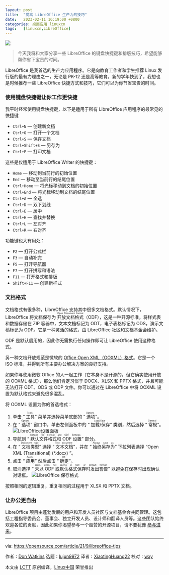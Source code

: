 ```yaml
---
layout: post
title:	"提高 LibreOffice 生产力的技巧"
date:	2023-02-11 16:19:00 +0800 
categories:	桌面应用 linuxcn 
tags:	[linuxcn,LibreOffice]
---
```



![](/Asserts/Images//attachment/album/202302/11/161923gks1dsldq7dd1z67.jpg)



> 
> 今天我将和大家分享一些 LibreOffice 的键盘快捷键和排版技巧，希望能够帮你省下宝贵的时间。
> 
> 
> 


LibreOffice 是我首选的生产力应用程序。它是向教育工作者和学生推荐 Linux 发行版的最有力理由之一，无论是 PK-12 还是高等教育。新的学年快到了，我想也是时候推荐一些 LibreOffice 快捷方式和技巧，它们可以为你节省宝贵的时间。


### 使用键盘快捷键让你工作更快捷


我平时经常使用键盘快捷键，以下是适用于所有 LibreOffice 应用程序的最常见的快捷键


* `Ctrl+N` — 创建新文档
* `Ctrl+O` — 打开一个文档
* `Ctrl+S` — 保存文档
* `Ctrl+Shift+S` — 另存为
* `Ctrl+P` — 打印文档


这些是仅适用于 LibreOffice Writer 的快捷键：


* `Home` — 移动到当前行的初始位置
* `End` — 移动至当前行的结尾位置
* `Ctrl+Home` — 将光标移动到文档的初始位置
* `Ctrl+End` — 将光标移动到文档的结尾位置
* `Ctrl+A` — 全选
* `Ctrl+D` — 双下划线
* `Ctrl+E` — 居中
* `Ctrl+H` — 查找并替换
* `Ctrl+L` — 左对齐
* `Ctrl+R` — 右对齐


功能键也大有用处：


* `F2` — 打开公式栏
* `F3` — 自动补完
* `F5` — 打开导航器
* `F7` — 打开拼写和语法
* `F11` — 打开格式和排版
* `Shift+F11` — 创建新样式


### 文档格式


文档格式有很多种，LibreOffice 支持其中很多文档格式。默认情况下，LibreOffice 将文档保存为 <ruby> 开放文档格式 <rt>  Open Document Format </rt></ruby>（ODF），这是一种开源标准，将样式表和数据存储在 ZIP 容器中，文本文档标记为 ODT，电子表格标记为 ODS，演示文稿标记为 ODP。它是一种灵活的格式，由 LibreOffice 社区和文档基金会维护。


ODF 是默认启用的，因此你无需执行任何操作即可让 LibreOffice 使用这种格式。


另一种文档开放规范是微软的 [Office Open XML（OOXML）格式](https://www.iso.org/standard/71691.html)。它是一个 ISO 标准，并得到所有主要办公解决方案的良好支持。


如果你与使用微软 Office 的人一起工作（它本身不是开源的，但它确实使用开放的 OOXML 格式），那么他们肯定习惯于 DOCX、XLSX 和 PPTX 格式，并且可能无法打开 ODT、ODS 或 ODP 文件。你可以通过在 LibreOffice 中将 OOXML 设置为默认格式来避免很多混乱。


将 OOXML 设置为你的首选格式：


1. 单击 “<ruby> 工具 <rt>  Tools </rt></ruby>” 菜单并选择菜单底部的 “<ruby> 选项 <rt>  Options </rt></ruby>”。
2. 在 “<ruby> 选项 <rt>  Options </rt></ruby>” 窗口中，单击左侧面板中的 “<ruby> 加载/保存 <rt>  Load/Save </rt></ruby>” 类别，然后选择 “<ruby> 常规 <rt>  General </rt></ruby>”。  
![LibreOffice设置面板](/Asserts/Images//attachment/album/202302/11/161927afi0yf811iaj3ca1.jpg "LibreOffice settings panel")
3. 导航到 “<ruby> 默认文件格式和 ODF 设置 <rt>  Default File Format and ODF Settings </rt></ruby>” 部分。
4. 在 “<ruby> 文档类型 <rt>  Document type </rt></ruby>” 选择 “<ruby> 文本文档 <rt>  Text document </rt></ruby>”，并在 “<ruby> 始终另存为 <rt>  Always save as </rt></ruby>” 下拉列表选择 “Open XML (Transitional) (\*.docx) ”。
5. 点击 “<ruby> 应用 <rt>  Apply </rt></ruby>” 然后点击 “<ruby> 确定 <rt>  OK </rt></ruby>”。
6. 取消选择 “<ruby> 未以 ODF 或默认格式保存时发出警告 <rt>  Warn when not saving in ODF or default format </rt></ruby>” 以避免在保存时出现确认对话框。 ![LibreOffice 保存格式](/Asserts/Images//attachment/album/202302/11/161927qeqz0jvee87heke9.jpg "LibreOffice save formats")


按照相同的逻辑重复，重复相同的过程用于 XLSX 和 PPTX 文档。


### 让办公更自由


LibreOffice 项目由蓬勃发展的用户和开发人员社区与文档基金会共同管理。这包括工程指导委员会、董事会、独立开发人员、设计师和翻译人员等。这些团队始终欢迎各位的贡献，因此如果你渴望参与一个超赞的开源项目，请不要犹豫 [参与进来](https://www.libreoffice.org/community/get-involved/)。




---


via: <https://opensource.com/article/21/9/libreoffice-tips>


作者：[Don Watkins](https://opensource.com/users/don-watkins) 选题：[lujun9972](https://github.com/lujun9972) 译者：[XiaotingHuang22](https://github.com/XiaotingHuang22) 校对：[wxy](https://github.com/wxy)


本文由 [LCTT](https://github.com/LCTT/TranslateProject) 原创编译，[Linux中国](https://linux.cn/) 荣誉推出
